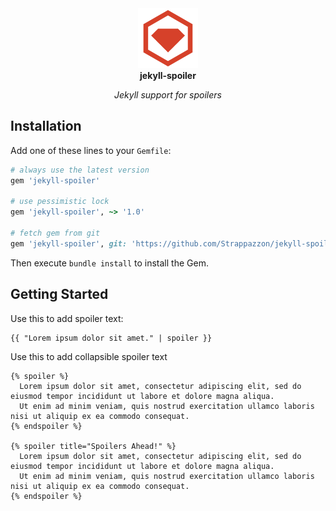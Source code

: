 <!-- markdownlint-disable MD033 MD041 -->
<div align="center">
  <img width="96" src="./assets/rubygems_logo.png" alt="RubyGems Logo">
</div>

<div align="center">
  <strong>jekyll-spoiler</strong>
</div>

<p align="center">
  <em>Jekyll support for spoilers</em>
</p>
<!-- markdownlint-enable MD033 MD041 -->

## Installation

Add one of these lines to your `Gemfile`:

```rb
# always use the latest version
gem 'jekyll-spoiler'

# use pessimistic lock
gem 'jekyll-spoiler', ~> '1.0'

# fetch gem from git
gem 'jekyll-spoiler', git: 'https://github.com/Strappazzon/jekyll-spoiler.git', tag: '1.0.0'
```

Then execute `bundle install` to install the Gem.

## Getting Started

Use this to add spoiler text:

```liquid
{{ "Lorem ipsum dolor sit amet." | spoiler }}
```

Use this to add collapsible spoiler text

```liquid
{% spoiler %}
  Lorem ipsum dolor sit amet, consectetur adipiscing elit, sed do eiusmod tempor incididunt ut labore et dolore magna aliqua.
  Ut enim ad minim veniam, quis nostrud exercitation ullamco laboris nisi ut aliquip ex ea commodo consequat.
{% endspoiler %}

{% spoiler title="Spoilers Ahead!" %}
  Lorem ipsum dolor sit amet, consectetur adipiscing elit, sed do eiusmod tempor incididunt ut labore et dolore magna aliqua.
  Ut enim ad minim veniam, quis nostrud exercitation ullamco laboris nisi ut aliquip ex ea commodo consequat.
{% endspoiler %}
```
